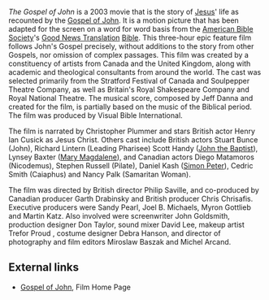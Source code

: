 *The Gospel of John* is a 2003 movie that is the story of
[Jesus](Jesus "Jesus")' life as recounted by the
[Gospel of John](Gospel_of_John "Gospel of John"). It is a motion
picture that has been adapted for the screen on a word for word
basis from the
[American Bible Society](index.php?title=American_Bible_Society&action=edit&redlink=1 "American Bible Society (page does not exist)")'s
[Good News Translation](index.php?title=Good_News_Translation&action=edit&redlink=1 "Good News Translation (page does not exist)")
[Bible](Bible "Bible"). This three-hour epic feature film follows
John's Gospel precisely, without additions to the story from other
Gospels, nor omission of complex passages. This film was created by
a constituency of artists from Canada and the United Kingdom, along
with academic and theological consultants from around the world.
The cast was selected primarily from the Stratford Festival of
Canada and Soulpepper Theatre Company, as well as Britain's Royal
Shakespeare Company and Royal National Theatre. The musical score,
composed by Jeff Danna and created for the film, is partially based
on the music of the Biblical period. The film was produced by
Visual Bible International.

The film is narrated by Christopher Plummer and stars British actor
Henry Ian Cusick as Jesus Christ. Others cast include British
actors Stuart Bunce (John), Richard Lintern (Leading Pharisee)
Scott Handy
([John the Baptist](John_the_Baptist "John the Baptist")), Lynsey
Baxter ([Mary Magdalene](Mary_Magdalene "Mary Magdalene")), and
Canadian actors Diego Matamoros (Nicodemus), Stephen Russell
(Pilate), Daniel Kash ([Simon Peter](Simon_Peter "Simon Peter")),
Cedric Smith (Caiaphus) and Nancy Palk (Samaritan Woman).

The film was directed by British director Philip Saville, and
co-produced by Canadian producer Garth Drabinsky and British
producer Chris Chrisafis. Executive producers were Sandy Pearl,
Joel B. Michaels, Myron Gottlieb and Martin Katz. Also involved
were screenwriter John Goldsmith, production designer Don Taylor,
sound mixer David Lee, makeup artist Trefor Proud , costume
designer Debra Hanson, and director of photography and film editors
Miroslaw Baszak and Michel Arcand.

## External links

-   [Gospel of John](http://www.gospelofjohn.com), Film Home Page



